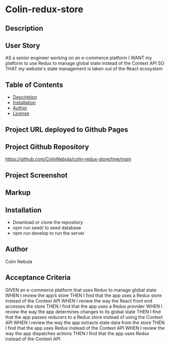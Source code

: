 # Colin-redux-store

## Description

## User Story
AS a senior engineer working on an e-commerce platform
I WANT my platform to use Redux to manage global state instead of the Context API
SO THAT my website's state management is taken out of the React ecosystem
## Table of Contents
  * [Description](#description)
  * [Installation](#installation)
  * [Author](#author)
  * [License](#license)

## Project URL deployed to Github Pages

## Project Github Repository
https://github.com/ColinNebula/colin-redux-store/tree/main

## Project Screenshot

## Markup

## Installation
* Download or clone the repository
* npm run seed/ to seed database
* npm run develop to run the server

## Author
Colin Nebula

## Acceptance Criteria
GIVEN an e-commerce platform that uses Redux to manage global state
WHEN I review the app’s store
THEN I find that the app uses a Redux store instead of the Context API
WHEN I review the way the React front end accesses the store
THEN I find that the app uses a Redux provider
WHEN I review the way the app determines changes to its global state
THEN I find that the app passes reducers to a Redux store instead of using the Context API
WHEN I review the way the app extracts state data from the store
THEN I find that the app uses Redux instead of the Context API
WHEN I review the way the app dispatches actions
THEN I find that the app uses Redux instead of the Context API
